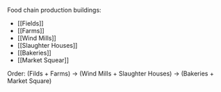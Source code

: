 Food chain production buildings:

- [[Fields]]
- [[Farms]]
- [[Wind Mills]]
- [[Slaughter Houses]]
- [[Bakeries]]
- [[Market Squear]]

Order: (Filds + Farms) -> (Wind Mills + Slaughter Houses) -> (Bakeries + Market Square)

